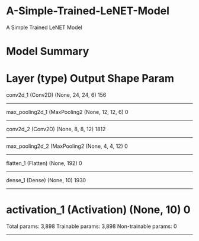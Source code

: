 # A-Simple-Trained-LeNET-Model
A Simple Trained LeNET Model

# Model Summary
Layer (type)                 Output Shape              Param   
=================================================================
conv2d_1 (Conv2D)            (None, 24, 24, 6)         156       
_________________________________________________________________
max_pooling2d_1 (MaxPooling2 (None, 12, 12, 6)         0         
_________________________________________________________________
conv2d_2 (Conv2D)            (None, 8, 8, 12)          1812      
_________________________________________________________________
max_pooling2d_2 (MaxPooling2 (None, 4, 4, 12)          0         
_________________________________________________________________
flatten_1 (Flatten)          (None, 192)               0         
_________________________________________________________________
dense_1 (Dense)              (None, 10)                1930      
_________________________________________________________________
activation_1 (Activation)    (None, 10)                0         
=================================================================
Total params: 3,898
Trainable params: 3,898
Non-trainable params: 0
_________________________________________________________________



